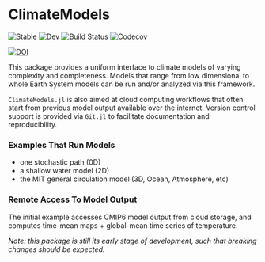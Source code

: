 # ClimateModels

[![Stable](https://img.shields.io/badge/docs-stable-blue.svg)](https://gaelforget.github.io/ClimateModels.jl/stable)
[![Dev](https://img.shields.io/badge/docs-dev-blue.svg)](https://gaelforget.github.io/ClimateModels.jl/dev)
[![Build Status](https://travis-ci.org/gaelforget/ClimateModels.jl.svg?branch=master)](https://travis-ci.org/gaelforget/ClimateModels.jl)
[![Codecov](https://codecov.io/gh/gaelforget/ClimateModels.jl/branch/master/graph/badge.svg)](https://codecov.io/gh/gaelforget/ClimateModels.jl)

[![DOI](https://zenodo.org/badge/260379066.svg)](https://zenodo.org/badge/latestdoi/260379066)

This package provides a uniform interface to climate models of varying complexity and completeness. Models that range from low dimensional to whole Earth System models can be run and/or analyzed via this framework. 

`ClimateModels.jl` is also aimed at cloud computing workflows that often start from previous model output available over the internet. Version control support is provided via `Git.jl` to facilitate documentation and reproducibility.

### Examples That Run Models

- one stochastic path (0D)
- a shallow water model (2D)
- the MIT general circulation model (3D, Ocean, Atmosphere, etc)

### Remote Access To Model Output


The initial example accesses CMIP6 model output from cloud storage, and computes time-mean maps + global-mean time series of temperature.

_Note: this package is still its early stage of development, such that breaking changes should be expected._

